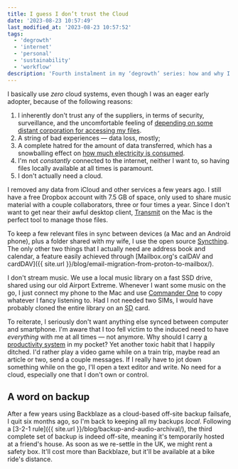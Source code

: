 ```yaml
---
title: I guess I don’t trust the Cloud
date: '2023-08-23 10:57:49'
last_modified_at: '2023-08-23 10:57:52'
tags:
  - 'degrowth'
  - 'internet'
  - 'personal'
  - 'sustainability'
  - 'workflow'
description: 'Fourth instalment in my ‘degrowth’ series: how and why I use the cloud (not), with a closing note about backup.'
---
```

I basically use _zero_ cloud systems, even though I was an eager early adopter, because of the following reasons: 

1. I inherently don't trust any of the suppliers, in terms of security, surveillance, and the uncomfortable feeling of [depending on some distant corporation for accessing my files](https://mjtsai.com/blog/2023/08/08/another-user-locked-out-of-apple-account/).
2. A string of bad experiences — data loss, mostly;
3. A complete hatred for the amount of data transferred, which has a snowballing effect on [how much electricity is consumed](https://mit-serc.pubpub.org/pub/the-cloud-is-material/release/1).
4. I'm not _constantly_ connected to the internet, neither I want to, so having files locally available at all times is paramount.
5. I don't actually need a cloud.

I removed any data from iCloud and other services a few years ago. I still have a free Dropbox account with 7.5 GB of space, only used to share music material with a couple collaborators, three or four times a year. Since I don't want to get near their awful desktop client, [Transmit](https://panic.com/transmit/) on the Mac is the perfect tool to manage those files.

To keep a few relevant files in sync between devices (a Mac and an Android phone), plus a folder shared with my wife, I use the open source [Syncthing](https://syncthing.net/). The only other two things that I actually need are address book and calendar, a feature easily achieved through [Mailbox.org's calDAV and cardDAV]({{ site.url }}/blog/email-migration-from-proton-to-mailbox/).

I don't stream music. We use a local music library on a fast SSD drive, shared using our old Airport Extreme. Whenever I want some music on the go, I just connect my phone to the Mac and use [Commander One](https://mac.eltima.com/file-manager.html) to copy whatever I fancy listening to. Had I not needed two SIMs, I would have probably cloned the entire library on an <abbr title="Secure Digital">SD</abbr> card.

To reiterate, I seriously don't want anything else synced between computer and smartphone. I'm aware that I too fell victim to the induced need to have _everything_ with me at all times — not anymore. Why should I carry [a productivity system](https://brainbaking.com/post/2023/03/continuous-productivity-is-toxic/) in my pocket? Yet another toxic habit that I happily ditched. I'd rather play a video game while on a train trip, maybe read an article or two, send a couple messages. If I really have to jot down something while on the go, I'll open a text editor and write. No need for a cloud, especially one that I don't own or control.

## A word on backup

After a few years using Backblaze as a cloud-based off-site backup failsafe, I quit six months ago, so I'm back to keeping all my backups _local_. Following a [3-2-1 rule]({{ site.url }}/blog/backup-and-audio-archival/), the third complete set of backup is indeed off-site, meaning it's temporarily hosted at a friend's house. As soon as we re-settle in the UK, we might rent a safety box. It'll cost more than Backblaze, but it'll be available at a bike ride's distance.